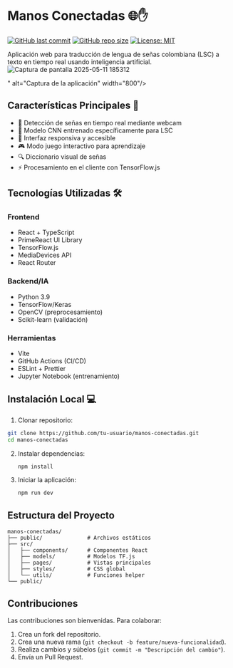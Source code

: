 # Manos Conectadas 🌐✋

[![GitHub last commit](https://img.shields.io/github/last-commit/tu-usuario/manos-conectadas)](https://github.com/tu-usuario/manos-conectadas)
[![GitHub repo size](https://img.shields.io/github/repo-size/tu-usuario/manos-conectadas)](https://github.com/tu-usuario/manos-conectadas)
[![License: MIT](https://img.shields.io/badge/License-MIT-blue.svg)](https://opensource.org/licenses/MIT)

Aplicación web para traducción de lengua de señas colombiana (LSC) a texto en tiempo real usando inteligencia artificial.
![Captura de pantalla 2025-05-11 185312](https://github.com/user-attachments/assets/df57e777-f099-4445-8449-d94060b5df7c)


" alt="Captura de la aplicación" width="800"/>

## Características Principales 🚀
- 🎥 Detección de señas en tiempo real mediante webcam
- 🧠 Modelo CNN entrenado específicamente para LSC
- 📱 Interfaz responsiva y accesible
- 🎮 Modo juego interactivo para aprendizaje
- 🔍 Diccionario visual de señas
- ⚡ Procesamiento en el cliente con TensorFlow.js

## Tecnologías Utilizadas 🛠️

### Frontend
- React + TypeScript
- PrimeReact UI Library
- TensorFlow.js
- MediaDevices API
- React Router

### Backend/IA
- Python 3.9
- TensorFlow/Keras
- OpenCV (preprocesamiento)
- Scikit-learn (validación)

### Herramientas
- Vite
- GitHub Actions (CI/CD)
- ESLint + Prettier
- Jupyter Notebook (entrenamiento)

## Instalación Local 💻

1. Clonar repositorio:
```bash
git clone https://github.com/tu-usuario/manos-conectadas.git
cd manos-conectadas
 ```

2. Instalar dependencias:
   ```sh
   npm install
   ```
3. Iniciar la aplicación:
   ```sh
   npm run dev
   ```
## Estructura del Proyecto
```
manos-conectadas/
├── public/              # Archivos estáticos
├── src/
│   ├── components/      # Componentes React
│   ├── models/          # Modelos TF.js
│   ├── pages/           # Vistas principales
│   ├── styles/          # CSS global
│   └── utils/           # Funciones helper
└── public/  
```

## Contribuciones
Las contribuciones son bienvenidas. Para colaborar:
1. Crea un fork del repositorio.
2. Crea una nueva rama (`git checkout -b feature/nueva-funcionalidad`).
3. Realiza cambios y súbelos (`git commit -m "Descripción del cambio"`).
4. Envía un Pull Request.
